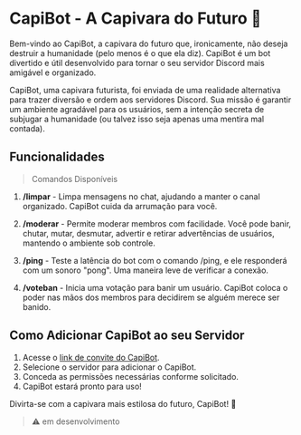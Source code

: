 # CapiBot - A Capivara do Futuro 🚀

Bem-vindo ao CapiBot, a capivara do futuro que, ironicamente, não deseja destruir a humanidade (pelo menos é o que ela diz). CapiBot é um bot divertido e útil desenvolvido para tornar o seu servidor Discord mais amigável e organizado.

CapiBot, uma capivara futurista, foi enviada de uma realidade alternativa para trazer diversão e ordem aos servidores Discord. Sua missão é garantir um ambiente agradável para os usuários, sem a intenção secreta de subjugar a humanidade (ou talvez isso seja apenas uma mentira mal contada).

## Funcionalidades

> Comandos Disponíveis

1. **/limpar** - Limpa mensagens no chat, ajudando a manter o canal organizado. CapiBot cuida da arrumação para você.

2. **/moderar** - Permite moderar membros com facilidade. Você pode banir, chutar, mutar, desmutar, advertir e retirar advertências de usuários, mantendo o ambiente sob controle.

3. **/ping** - Teste a latência do bot com o comando /ping, e ele responderá com um sonoro "pong". Uma maneira leve de verificar a conexão.

4. **/voteban** - Inicia uma votação para banir um usuário. CapiBot coloca o poder nas mãos dos membros para decidirem se alguém merece ser banido.

## Como Adicionar CapiBot ao seu Servidor

1. Acesse o [link de convite do CapiBot](link_do_convite).
2. Selecione o servidor para adicionar o CapiBot.
3. Conceda as permissões necessárias conforme solicitado.
4. CapiBot estará pronto para uso!

Divirta-se com a capivara mais estilosa do futuro, CapiBot! 🌟


> ⚠️ em desenvolvimento 